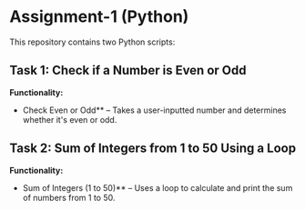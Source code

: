 # Assignment-1 (Python)

This repository contains two Python scripts:

## Task 1: Check if a Number is Even or Odd
**Functionality:**  
- Check Even or Odd** – Takes a user-inputted number and determines whether it's even or odd.
   
## Task 2: Sum of Integers from 1 to 50 Using a Loop
**Functionality:**  
- Sum of Integers (1 to 50)** – Uses a loop to calculate and print the sum of numbers from 1 to 50.

